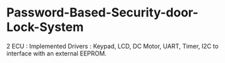 # Password-Based-Security-door-Lock-System
2 ECU : Implemented Drivers : Keypad, LCD, DC Motor, UART, Timer, I2C to interface with an external EEPROM.
